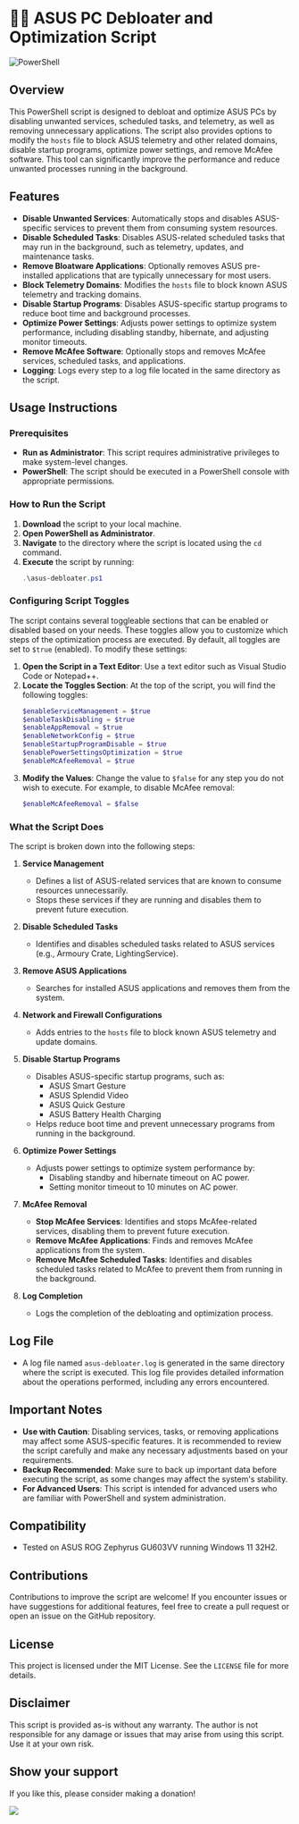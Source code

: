 # 🧹🚀 ASUS PC Debloater and Optimization Script

![PowerShell](https://img.shields.io/badge/PowerShell-%235391FE.svg?style=for-the-badge&logo=powershell&logoColor=white)

## Overview

This PowerShell script is designed to debloat and optimize ASUS PCs by disabling unwanted services, scheduled tasks, and telemetry, as well as removing unnecessary applications. The script also provides options to modify the `hosts` file to block ASUS telemetry and other related domains, disable startup programs, optimize power settings, and remove McAfee software. This tool can significantly improve the performance and reduce unwanted processes running in the background.

## Features

- **Disable Unwanted Services**: Automatically stops and disables ASUS-specific services to prevent them from consuming system resources.
- **Disable Scheduled Tasks**: Disables ASUS-related scheduled tasks that may run in the background, such as telemetry, updates, and maintenance tasks.
- **Remove Bloatware Applications**: Optionally removes ASUS pre-installed applications that are typically unnecessary for most users.
- **Block Telemetry Domains**: Modifies the `hosts` file to block known ASUS telemetry and tracking domains.
- **Disable Startup Programs**: Disables ASUS-specific startup programs to reduce boot time and background processes.
- **Optimize Power Settings**: Adjusts power settings to optimize system performance, including disabling standby, hibernate, and adjusting monitor timeouts.
- **Remove McAfee Software**: Optionally stops and removes McAfee services, scheduled tasks, and applications.
- **Logging**: Logs every step to a log file located in the same directory as the script.

## Usage Instructions

### Prerequisites

- **Run as Administrator**: This script requires administrative privileges to make system-level changes.
- **PowerShell**: The script should be executed in a PowerShell console with appropriate permissions.

### How to Run the Script

1. **Download** the script to your local machine.
2. **Open PowerShell as Administrator**.
3. **Navigate** to the directory where the script is located using the `cd` command.
4. **Execute** the script by running:
   ```powershell
   .\asus-debloater.ps1
   ```

### Configuring Script Toggles

The script contains several toggleable sections that can be enabled or disabled based on your needs. These toggles allow you to customize which steps of the optimization process are executed. By default, all toggles are set to `$true` (enabled). To modify these settings:

1. **Open the Script in a Text Editor**: Use a text editor such as Visual Studio Code or Notepad++.
2. **Locate the Toggles Section**: At the top of the script, you will find the following toggles:
   ```powershell
   $enableServiceManagement = $true
   $enableTaskDisabling = $true
   $enableAppRemoval = $true
   $enableNetworkConfig = $true
   $enableStartupProgramDisable = $true
   $enablePowerSettingsOptimization = $true
   $enableMcAfeeRemoval = $true
   ```
3. **Modify the Values**: Change the value to `$false` for any step you do not wish to execute. For example, to disable McAfee removal:
   ```powershell
   $enableMcAfeeRemoval = $false
   ```

### What the Script Does

The script is broken down into the following steps:

1. **Service Management**
   - Defines a list of ASUS-related services that are known to consume resources unnecessarily.
   - Stops these services if they are running and disables them to prevent future execution.

2. **Disable Scheduled Tasks**
   - Identifies and disables scheduled tasks related to ASUS services (e.g., Armoury Crate, LightingService).

3. **Remove ASUS Applications**  
   - Searches for installed ASUS applications and removes them from the system.

4. **Network and Firewall Configurations**
   - Adds entries to the `hosts` file to block known ASUS telemetry and update domains.

5. **Disable Startup Programs**
   - Disables ASUS-specific startup programs, such as:
     - ASUS Smart Gesture
     - ASUS Splendid Video
     - ASUS Quick Gesture
     - ASUS Battery Health Charging
   - Helps reduce boot time and prevent unnecessary programs from running in the background.

6. **Optimize Power Settings**  
   - Adjusts power settings to optimize system performance by:
     - Disabling standby and hibernate timeout on AC power.
     - Setting monitor timeout to 10 minutes on AC power.

7. **McAfee Removal**
   - **Stop McAfee Services**: Identifies and stops McAfee-related services, disabling them to prevent future execution.
   - **Remove McAfee Applications**: Finds and removes McAfee applications from the system.
   - **Remove McAfee Scheduled Tasks**: Identifies and disables scheduled tasks related to McAfee to prevent them from running in the background.

8. **Log Completion**
   - Logs the completion of the debloating and optimization process.

## Log File

- A log file named `asus-debloater.log` is generated in the same directory where the script is executed. This log file provides detailed information about the operations performed, including any errors encountered.

## Important Notes

- **Use with Caution**: Disabling services, tasks, or removing applications may affect some ASUS-specific features. It is recommended to review the script carefully and make any necessary adjustments based on your requirements.
- **Backup Recommended**: Make sure to back up important data before executing the script, as some changes may affect the system's stability.
- **For Advanced Users**: This script is intended for advanced users who are familiar with PowerShell and system administration.

## Compatibility

- Tested on ASUS ROG Zephyrus GU603VV running Windows 11 32H2.

## Contributions

Contributions to improve the script are welcome! If you encounter issues or have suggestions for additional features, feel free to create a pull request or open an issue on the GitHub repository.

## License

This project is licensed under the MIT License. See the `LICENSE` file for more details.

## Disclaimer

This script is provided as-is without any warranty. The author is not responsible for any damage or issues that may arise from using this script. Use it at your own risk.

## Show your support

If you like this, please consider making a donation!  

[![](https://www.buymeacoffee.com/assets/img/custom_images/orange_img.png)](https://buymeacoffee.com/ggiovine)
